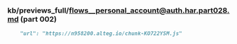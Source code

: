 ### kb/previews_full/flows__personal_account@auth.har.part028.md (part 002)

```md
    "url": "https://n958200.alteg.io/chunk-KO722YSM.js"
```

```
